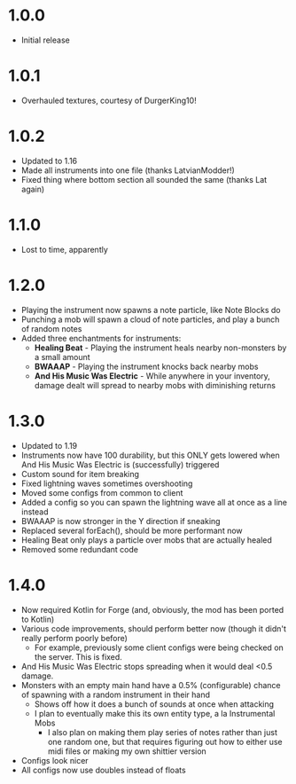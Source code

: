 # 1.0.0

- Initial release

# 1.0.1

- Overhauled textures, courtesy of DurgerKing10!

# 1.0.2

- Updated to 1.16
- Made all instruments into one file (thanks LatvianModder!)
- Fixed thing where bottom section all sounded the same (thanks Lat again)

# 1.1.0

- Lost to time, apparently

# 1.2.0

- Playing the instrument now spawns a note particle, like Note Blocks do
- Punching a mob will spawn a cloud of note particles, and play a bunch of random notes
- Added three enchantments for instruments:
  - **Healing Beat** - Playing the instrument heals nearby non-monsters by a small amount
  - **BWAAAP** - Playing the instrument knocks back nearby mobs
  - **And His Music Was Electric** - While anywhere in your inventory, damage dealt will spread to nearby mobs with diminishing returns

# 1.3.0

- Updated to 1.19
- Instruments now have 100 durability, but this ONLY gets lowered when And His Music Was Electric is (successfully) triggered
- Custom sound for item breaking
- Fixed lightning waves sometimes overshooting
- Moved some configs from common to client
- Added a config so you can spawn the lightning wave all at once as a line instead
- BWAAAP is now stronger in the Y direction if sneaking
- Replaced several forEach(), should be more performant now
- Healing Beat only plays a particle over mobs that are actually healed
- Removed some redundant code

# 1.4.0

- Now required Kotlin for Forge (and, obviously, the mod has been ported to Kotlin)
- Various code improvements, should perform better now (though it didn't really perform poorly before)
  - For example, previously some client configs were being checked on the server. This is fixed.
- And His Music Was Electric stops spreading when it would deal <0.5 damage.
- Monsters with an empty main hand have a 0.5% (configurable) chance of spawning with a random instrument in their hand
  - Shows off how it does a bunch of sounds at once when attacking
  - I plan to eventually make this its own entity type, a la Instrumental Mobs
    - I also plan on making them play series of notes rather than just one random one, but that requires figuring out how to either use midi files or making my own shittier version 
- Configs look nicer
- All configs now use doubles instead of floats
